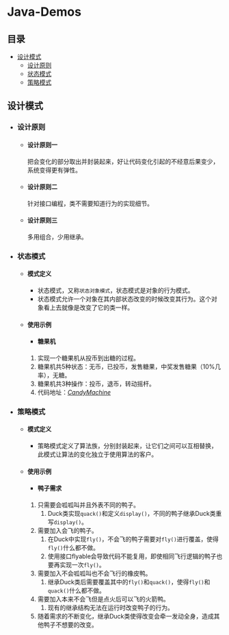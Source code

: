 # Java-Demos

## 目录
- [设计模式](#设计模式)
	- [设计原则](#设计原则)
	- [状态模式](#状态模式)
	- [策略模式](#策略模式)
##  

## 设计模式
- ### 设计原则
	- #### 设计原则一
		把会变化的部分取出并封装起来，好让代码变化引起的不经意后果变少，系统变得更有弹性。
	- #### 设计原则二
		针对接口编程，类不需要知道行为的实现细节。
	- #### 设计原则三
		多用组合，少用继承。

- ### 状态模式
	- #### 模式定义
		- 状态模式，又称`状态对象模式`，状态模式是对象的行为模式。
		- 状态模式允许一个对象在其内部状态改变的时候改变其行为。这个对象看上去就像是改变了它的类一样。
	- #### 使用示例
		- #### 糖果机
		1. 实现一个糖果机从投币到出糖的过程。
		2. 糖果机共5种状态：无币，已投币，发售糖果，中奖发售糖果（10%几率），无糖。
		3. 糖果机共3种操作：投币，退币，转动摇杆。
		4. 代码地址：*[CandyMachine](https://github.com/nofucksay/java-demo/tree/master/src/main/java/com/jyc/designpatterns/_20_state/candymachine)*
		
- ### 策略模式
	- #### 模式定义
		- 策略模式定义了算法族，分别封装起来，让它们之间可以互相替换，此模式让算法的变化独立于使用算法的客户。
	- #### 使用示例
		- #### 鸭子需求
		1. 只需要会呱呱叫并且外表不同的鸭子。
			1. Duck类实现`quack()`和定义`display()`，不同的鸭子继承Duck类重写`display()`。
		2. 需要加入会飞的鸭子。
			1. 在Duck中实现`fly()`，不会飞的鸭子需要对`fly()`进行覆盖，使得`fly()`什么都不做。
			2. 使用接口flyable会导致代码不能复用，即使相同飞行逻辑的鸭子也要再实现一次`fly()`。
		3. 需要加入不会呱呱叫也不会飞行的橡皮鸭。
			1. 继承Duck类后需要覆盖其中的`fly()`和`quack()`，使得`fly()`和`quack()`什么都不做。
		4. 需要加入本来不会飞但是点火后可以飞的火箭鸭。
			1. 现有的继承结构无法在运行时改变鸭子的行为。
		5. 随着需求的不断变化，继承Duck类使得改变会牵一发动全身，造成其他鸭子不想要的改变。
